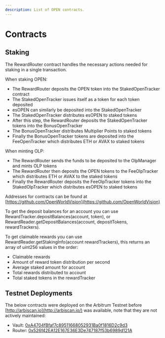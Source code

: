 ```yaml
---
description: List of OPEN contracts.
---
```


# Contracts

## Staking

The RewardRouter contract handles the necessary actions needed for staking in a single transaction.

When staking OPEN:

* The RewardRouter deposits the OPEN token into the StakedOpenTracker contract
* The StakedOpenTracker issues itself as a token for each token deposited
* esOPEN can similarly be deposited into the StakedOpenTracker
* The StakedOpenTracker distributes esOPEN to staked tokens
* After this step, the RewardRouter deposits the StakedOpenTracker tokens into the BonusOpenTracker
* The BonusOpenTracker distributes Multiplier Points to staked tokens
* Finally the BonusOpenTracker tokens are deposited into the FeeOpenTracker which distributes ETH or AVAX to staked tokens

When minting OLP:

* The RewardRouter sends the funds to be deposited to the OlpManager and mints OLP tokens
* The RewardRouter then deposits the OPEN tokens to the FeeOlpTracker which distributes ETH or AVAX to the staked tokens
* Finally the RewardRouter deposits the FeeOlpTracker tokens into the StakedOlpTracker which distributes esOPEN to staked tokens

Addresses for contracts can be found at [https://github.com/OpenWorldVision](https://github.com/OpenWorldVision)

To get the deposit balances for an account you can use RewardTracker.depositBalances(account, token), or RewardReader.getDepositBalances(account, depositTokens, rewardTrackers).

To get claimable rewards you can use RewardReader.getStakingInfo(account rewardTrackers), this returns an array of uint256 values in the order:

* Claimable rewards
* Amount of reward token distribution per second
* Average staked amount for account
* Total rewards distributed to account
* Total staked tokens in the rewardTracker

## Testnet Deployments

The below contracts were deployed on the Arbitrum Testnet before [http://arbiscan.io](http://arbiscan.io/) was available, note that they are not actively maintained:

* Vault: [0xA4704fBfaf7c89511668052931Ba0f1816D2c9d3](https://testnet.arbiscan.io/address/0xA4704fBfaf7c89511668052931Ba0f1816D2c9d3)
* Router: [0x526f42EA12E167E36E3De747187f53b6989d121A](https://testnet.arbiscan.io/address/0x526f42EA12E167E36E3De747187f53b6989d121A)
